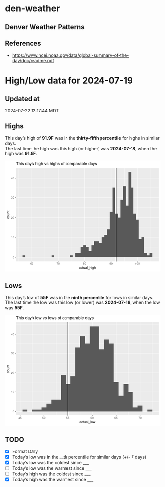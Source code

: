 

# den-weather

## Denver Weather Patterns

## References

- <https://www.ncei.noaa.gov/data/global-summary-of-the-day/doc/readme.pdf>

# High/Low data for 2024-07-19

## Updated at

2024-07-22 12:17:44 MDT

## Highs

This day’s high of **91.9F** was in the **thirty-fifth percentile** for
highs in similar days.  
The last time the high was this high (or higher) was **2024-07-18**,
when the high was **91.9F**.

![](readme_files/figure-commonmark/unnamed-chunk-4-1.png)

## Lows

This day’s low of **55F** was in the **ninth percentile** for lows in
similar days.  
The last time the low was this low (or lower) was **2024-07-18**, when
the low was **55F**.

![](readme_files/figure-commonmark/unnamed-chunk-6-1.png)

## TODO

- [x] Format Daily
- [x] Today’s low was in the \_\_th percentile for similar days (+/- 7
  days)
- [x] Today’s low was the coldest since \_\_\_
- [ ] Today’s low was the warmest since \_\_\_
- [ ] Today’s high was the coldest since \_\_\_
- [x] Today’s high was the warmest since \_\_\_
